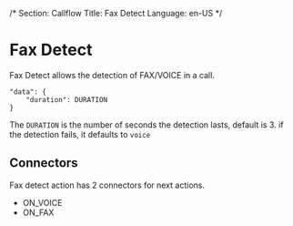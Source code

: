 /*
Section: Callflow
Title: Fax Detect
Language: en-US
*/

# Fax Detect 

Fax Detect allows the detection of FAX/VOICE in a call.

```
"data": {
    "duration": DURATION
}
```

The `DURATION` is the number of seconds the detection lasts, default is 3.
if the detection fails, it defaults to `voice`

## Connectors
   Fax detect action has 2 connectors for next actions.
* ON_VOICE
* ON_FAX
